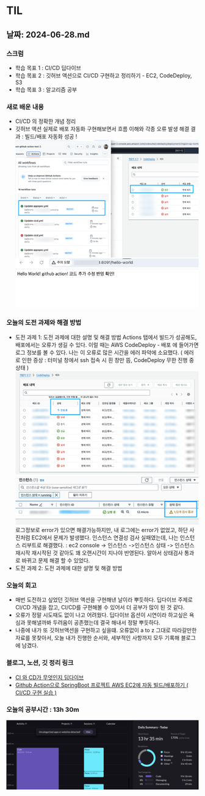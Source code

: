# TIL

## 날짜: 2024-06-28.md

### 스크럼

- 학습 목표 1 : CI/CD 딥다이브
- 학습 목표 2 : 깃허브 액션으로 CI/CD 구현하고 정리하기 - EC2, CodeDeploy, S3
- 학습 목표 3 : 알고리즘 공부

### 새로 배운 내용

- CI/CD 의 정확한 개념 정리
- 깃허브 액션 실제로 배포 자동화 구현해보면서 흐름 이해와 각종 오류 발생 해결
  결과 : 빌드/배포 자동화 성공 !
  ![alt text](image-23.png)
  ![alt text](image-24.png)

### 오늘의 도전 과제와 해결 방법

- 도전 과제 1: 도전 과제에 대한 설명 및 해결 방법
  Actions 탭에서 빌드가 성공해도, 배포에서는 오류가 생길 수 있다. 이럴 때는 AWS CodeDeploy - 배포 에 들어가면 로그 정보를 볼 수 있다.
  나는 이 오류로 많은 시간을 에러 파악에 소요했다.
  ( 에러로 인한 증상 : 터미널 창에서 ssh 접속 시 흰 창만 뜸, CodeDeploy 무한 진행 중 상태 )
  ![alt text](image-25.png)![alt text](image-26.png)
  로그정보로 error가 있으면 해결가능하지만, 내 로그에는 error가 없었고, 하단 사진처럼 EC2에서 문제가 발생했다.
  인스턴스 연결성 검사 실패였는데,
  나는 인스턴스 리부트로 해결했다. : ec2 console -> 인스턴스 ->인스턴스 상태 -> 인스턴스 재시작
  재시작된 것 같아도 꽤 오랜시간이 지나야 반영된다. 알아서 상태검사 통과로 바뀌고 문제 해결 할 수 있었다.
- 도전 과제 2: 도전 과제에 대한 설명 및 해결 방법

### 오늘의 회고

- 매번 도전하고 싶었던 깃허브 액션을 구현해낸 날이라 뿌듯하다. 딥다이브 주제로 CI/CD 개념을 잡고, CI/CD를 구현해볼 수 있어서 더 공부가 많이 된 것 같다.
- 오류가 정말 시도때도 없이 나고 어려웠다. 딥다이브 옵션이 시연이라 하고싶은 욕심과 못해낼까봐 두려움이 공존했는데 결국 해내서 정말 뿌듯하다.
- 나중에 내가 또 깃허브액션을 구현하고 싶을떄. 오류없이 a to z 그대로 따라갈만한 자료를 못찾아서, 오늘 내가 진행한 순서와, 세부적인 사항까지 모두 기록해 블로그에 남겼다.

### 블로그, 노션, 깃 정리 링크

- [CI 와 CD가 무엇인지 딥다이브](https://goorm.notion.site/1-CI-CD-CI-CD-d711795302194baa89234d7c42472e10?pvs=4)
- [Github Action으로 SpringBoot 프로젝트 AWS EC2에 자동 빌드/배포하기 ( CI/CD 구현 실습 )](https://sen2y-it.tistory.com/53)

### 오늘의 공부시간 : 13h 30m

![alt text](image-28.png)
